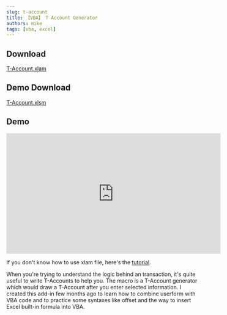 ```yaml
---
slug: t-account
title: 【VBA】 T Account Generator
authors: mike
tags: [vba, excel]
---
```

## Download
[T-Account.xlam](https://github.com/noworneverev/noworneverev.github.io.old/releases/download/2.1/T-Account.xlam)

<!--truncate-->

## Demo Download
[T-Account.xlsm](https://github.com/noworneverev/noworneverev.github.io.old/releases/download/2.1/T-Account.xlsm)

## Demo 
<iframe width="560" height="315" src="https://www.youtube.com/embed/q70yN3_E4aQ" frameborder="0" gesture="media" allow="encrypted-media" allowfullscreen></iframe>

If you don't know how to use xlam file, here's the [tutorial](./excel-customized-ribbon).

When you're trying to understand the logic behind an transaction, it's quite useful to write T-Accounts to help you. The macro is a T-Account generator which would draw a T-Account after you enter selected information. I created this add-in few months ago to learn how to combine userform with VBA code and to practice some syntaxes like offset and the way to insert Excel built-in formula into VBA.